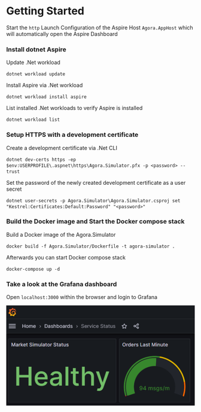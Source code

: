 ﻿# Getting Started

Start the `http` Launch Configuration of the Aspire Host `Agora.AppHost` which will automatically open the Aspire Dashboard
### Install dotnet Aspire

Update .Net workload
```shell
dotnet workload update
```

Install Aspire via .Net workload
```shell
dotnet workload install aspire
```

List installed .Net workloads to verify Aspire is installed
```shell
dotnet workload list
```

### Setup HTTPS with a development certificate

Create a development certificate via .Net CLI
```shell
dotnet dev-certs https -ep $env:USERPROFILE\.aspnet\https\Agora.Simulator.pfx -p <password> --trust
```

Set the password of the newly created development certificate as a user secret
```shell
dotnet user-secrets -p Agora.Simulator\Agora.Simulator.csproj set "Kestrel:Certificates:Default:Password" "<password>"
```
### Build the Docker image and Start the Docker compose stack

Build a Docker image of the Agora.Simulator
```shell
docker build -f Agora.Simulator/Dockerfile -t agora-simulator .       
```

Afterwards you can start Docker compose stack 
```shell
docker-compose up -d
```

### Take a look at the Grafana dashboard

Open `localhost:3000` within the browser and login to Grafana

![grafana-screenshot.png](grafana-screenshot.png)
